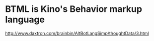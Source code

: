 # BTML is Kino's Behavior markup language #

http://www.daxtron.com/brainbin/AltBotLangSimp/thoughtData/3.html